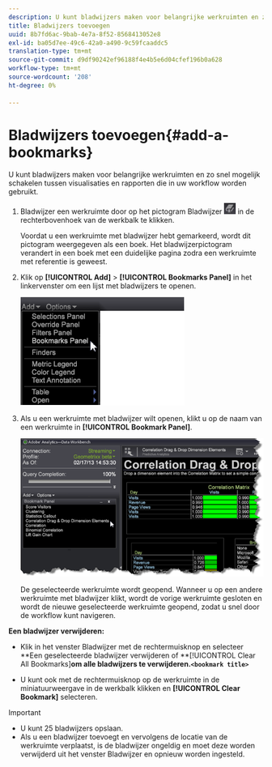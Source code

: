 ```yaml
---
description: U kunt bladwijzers maken voor belangrijke werkruimten en zo snel mogelijk schakelen tussen visualisaties en rapporten die in uw workflow worden gebruikt.
title: Bladwijzers toevoegen
uuid: 8b7fd6ac-9bab-4e7a-8f52-8568413052e8
exl-id: ba05d7ee-49c6-42a0-a490-9c59fcaaddc5
translation-type: tm+mt
source-git-commit: d9df90242ef96188f4e4b5e6d04cfef196b0a628
workflow-type: tm+mt
source-wordcount: '208'
ht-degree: 0%

---
```


# Bladwijzers toevoegen{#add-a-bookmarks}

U kunt bladwijzers maken voor belangrijke werkruimten en zo snel mogelijk schakelen tussen visualisaties en rapporten die in uw workflow worden gebruikt.

1. Bladwijzer een werkruimte door op het pictogram Bladwijzer ![](assets/bookmark_icon.png) in de rechterbovenhoek van de werkbalk te klikken.

   Voordat u een werkruimte met bladwijzer hebt gemarkeerd, wordt dit pictogram weergegeven als een boek. Het bladwijzerpictogram verandert in een boek met een duidelijke pagina zodra een werkruimte met referentie is geweest.

1. Klik op **[!UICONTROL Add]** > **[!UICONTROL Bookmarks Panel]** in het linkervenster om een lijst met bladwijzers te openen.

   ![](assets/bookmarks_panel.png)

1. Als u een werkruimte met bladwijzer wilt openen, klikt u op de naam van een werkruimte in **[!UICONTROL Bookmark Panel]**.

   ![](assets/bookmarks_panel_left.png)

   De geselecteerde werkruimte wordt geopend. Wanneer u op een andere werkruimte met bladwijzer klikt, wordt de vorige werkruimte gesloten en wordt de nieuwe geselecteerde werkruimte geopend, zodat u snel door de workflow kunt navigeren.

**Een bladwijzer verwijderen:**

* Klik in het venster Bladwijzer met de rechtermuisknop en selecteer **Een geselecteerde bladwijzer verwijderen of **[!UICONTROL Clear All Bookmarks]**om alle bladwijzers te verwijderen.`<bookmark title>`**

* U kunt ook met de rechtermuisknop op de werkruimte in de miniatuurweergave in de werkbalk klikken en **[!UICONTROL Clear Bookmark]** selecteren.

>[!IMPORTANT]
>
>* U kunt 25 bladwijzers opslaan.
>* Als u een bladwijzer toevoegt en vervolgens de locatie van de werkruimte verplaatst, is de bladwijzer ongeldig en moet deze worden verwijderd uit het venster Bladwijzer en opnieuw worden ingesteld.

